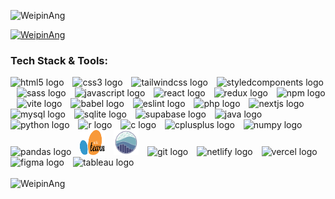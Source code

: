<p align="left"> <img src="https://komarev.com/ghpvc/?username=WeipinAng&label=Profile%20views&color=0e75b6&style=flat" alt="WeipinAng" /> </p>

<p align="left"> <a href="https://github.com/ryo-ma/github-profile-trophy"><img src="https://github-profile-trophy.vercel.app/?username=WeipinAng&theme=juicyfresh" alt="WeipinAng" /></a> </p>

<h3 align="left">Tech Stack & Tools:</h3>
<div align="left">
<img src="https://skillicons.dev/icons?i=html" height="40" alt="html5 logo"  />
<img width="6" />
<img src="https://skillicons.dev/icons?i=css" height="40" alt="css3 logo"  />
<img width="6" />
<img src="https://skillicons.dev/icons?i=tailwind" height="40" alt="tailwindcss logo"  />
<img width="6" />
<img src="https://skillicons.dev/icons?i=styledcomponents" height="40" alt="styledcomponents logo"  />
<img width="6" />
<img src="https://skillicons.dev/icons?i=sass" height="40" alt="sass logo"  />
<img width="6" />
<img src="https://skillicons.dev/icons?i=js" height="40" alt="javascript logo"  />
<img width="6" />
<img src="https://skillicons.dev/icons?i=react" height="40" alt="react logo"  />
<img width="6" />
<img src="https://skillicons.dev/icons?i=redux" height="40" alt="redux logo"  />
<img width="6" />
<img src="https://cdn.jsdelivr.net/gh/devicons/devicon/icons/npm/npm-original-wordmark.svg" height="40" alt="npm logo"  />
<img width="6" />
<img src="https://skillicons.dev/icons?i=vite" height="40" alt="vite logo"  />
<img width="6" />
<img src="https://skillicons.dev/icons?i=babel" height="40" alt="babel logo"  />
<img width="6" />
<img src="https://cdn.jsdelivr.net/gh/devicons/devicon/icons/eslint/eslint-original.svg" height="40" alt="eslint logo"  />
<img width="6" />
<img src="https://skillicons.dev/icons?i=php" height="40" alt="php logo"  />
<img width="6" />
<img src="https://cdn.jsdelivr.net/gh/devicons/devicon/icons/nextjs/nextjs-original.svg" height="40" alt="nextjs logo"  />
<img width="6" />
<img src="https://cdn.simpleicons.org/mysql/4479A1" height="40" alt="mysql logo"  />
<img width="6" />
<img src="https://skillicons.dev/icons?i=sqlite" height="40" alt="sqlite logo"  />
<img width="6" />
<img src="https://skillicons.dev/icons?i=supabase" height="40" alt="supabase logo"  />
<img width="6" />
<img src="https://cdn.jsdelivr.net/gh/devicons/devicon/icons/java/java-original.svg" height="40" alt="java logo"  />
<img width="6" />
<img src="https://skillicons.dev/icons?i=py" height="40" alt="python logo"  />
<img width="6" />
<img src="https://skillicons.dev/icons?i=r" height="40" alt="r logo"  />
<img width="6" />
<img src="https://skillicons.dev/icons?i=c" height="40" alt="c logo"  />
<img width="6" />
<img src="https://skillicons.dev/icons?i=cpp" height="40" alt="cplusplus logo"  />
<img width="6" />
<img src="https://cdn.jsdelivr.net/gh/devicons/devicon/icons/numpy/numpy-original.svg" height="40" alt="numpy logo"  />
<img width="6" />
<img src="https://cdn.jsdelivr.net/gh/devicons/devicon/icons/pandas/pandas-original.svg" height="40" alt="pandas logo"  />
<img width="6" />
<img src="https://raw.githubusercontent.com/teamedwardforever/Readme-Generator/71f25dd8b98329b168142a6b782a107b75eab178/svg/Skills/ML/Scikit_learn_logo_small.svg" height="40" width="40" alt="scikit-learn logo"  />
<img width="6" />
<img src="https://raw.githubusercontent.com/teamedwardforever/Readme-Generator/71f25dd8b98329b168142a6b782a107b75eab178/svg/Skills/ML/logo-mark-lightbg.svg" height="40" width="40" alt="seaborn logo"  />
<img width="6" />
<img src="https://skillicons.dev/icons?i=git" height="40" alt="git logo"  />
<img width="6" />
<img src="https://cdn.simpleicons.org/netlify/00C7B7" height="40" alt="netlify logo"  />
<img width="6" />
<img src="https://skillicons.dev/icons?i=vercel" height="40" alt="vercel logo"  />
<img width="6" />
<img src="https://skillicons.dev/icons?i=figma" height="40" alt="figma logo"  />
<img width="6" />
<img src="https://profilinator.rishav.dev/skills-assets/tableau.svg" height="40" alt="tableau logo" />
<img width="6" />
</div>

<br />
<img align="left" height="180em" src="https://github-readme-stats.vercel.app/api/top-langs/?username=WeipinAng&layout=compact&theme=ayu-mirage" alt=WeipinAng />

